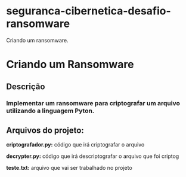# seguranca-cibernetica-desafio-ransomware
Criando um ransomware.
# Criando um Ransomware


## Descrição
### Implementar um ransomware para criptografar um arquivo utilizando a linguagem Pyton.


## Arquivos do projeto:

**criptografador.py:** código que irá criptografar o arquivo

**decrypter.py:** código que irá descriptografar o arquivo que foi criptog

**teste.txt:** arquivo que vai ser trabalhado no projeto
